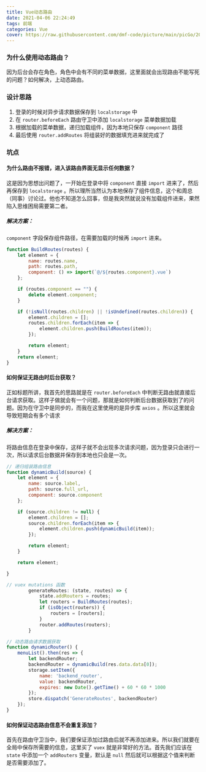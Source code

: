 ```yaml
---
title: Vue动态路由
date: 2021-04-06 22:24:49
tags: 前端
categories: Vue
cover: https://raw.githubusercontent.com/dmf-code/picture/main/picGo/20210409224604.jpeg
---
```


### 为什么使用动态路由？
因为后台会存在角色，角色中会有不同的菜单数据，这里面就会出现路由不能写死的问题？如何解决，上动态路由。

### 设计思路

1. 登录的时候对异步请求数据保存到 `localstorage` 中
2. 在 `router.beforeEach` 路由守卫中添加 `localstorage` 菜单数据加载
3. 根据加载的菜单数据，递归加载组件，因为本地只保存 `component` 路径
4. 最后使用 `router.addRoutes` 将组装好的数据填充进来就完成了

### 坑点

#### 为什么路由不报错，进入该路由界面无显示任何数据？

这是因为思想出问题了，一开始在登录中将 `component` 直接 `import` 进来了，然后再保存到 `localstorage` 。所以理所当然认为本地保存了组件信息，这个和周总（同事）讨论过。他也不知道怎么回事，但是我突然就说没有加载组件进来，果然陷入思维困局需要第二者。

##### 解决方案：
`component` 字段保存组件路径，在需要加载的时候再 `import` 进来。
``` javascript
function BuildRoutes(routes) {
    let element = {
        name: routes.name,
        path: routes.path,
        component: () => import(`@/${routes.component}.vue`)
    };

    if (routes.component == "") {
        delete element.component;
    }

    if (!isNull(routes.children) || !isUndefined(routes.children)) {
        element.children = [];
        routes.children.forEach(item => {
            element.children.push(BuildRoutes(item));
        });

        return element;
    }
    return element;
}
```

#### 如何保证无路由时后台获取？

正如标题所讲，我首先的思路就是在 `router.beforeEach` 中判断无路由就直接后台请求获取。这样子做就会有一个问题，那就是如何判断后台数据获取到了的问题。因为在守卫中是同步的，而我在这里使用的是异步库 `axios` 。所以这里就会导致短期会有多个请求

##### 解决方案：
将路由信息在登录中保存，这样子就不会出现多次请求问题，因为登录只会进行一次，所以请求后台数据并保存到本地也只会是一次。

```javascript
// 递归组装路由信息
function dynamicBuild(source) {
    let element = {
        name: source.label,
        path: source.full_url,
        component: source.component
    };

    if (source.children != null) {
        element.children = [];
        source.children.forEach(item => {
            element.children.push(dynamicBuild(item));
        });

        return element;
    }

    return element;

}
```

```javascript
// vuex mutations 函数
        generateRoutes: (state, routes) => {
            state.addRouters = routes;
            let routers = BuildRoutes(routes);
            if (isObject(routers)) {
                routers = [routers];
            }
            router.addRoutes(routers);
        }
```

```javascript
// 动态路由请求数据获取
function dynamicRouter() {
    menuList().then(res => {
        let backendRouter;
        backendRouter = dynamicBuild(res.data.data[0]);
        storage.setItem({
            name: 'backend_router',
            value: backendRouter,
            expires: new Date().getTime() + 60 * 60 * 1000
        });
        store.dispatch('GenerateRoutes', backendRouter)
    });
}
```

#### 如何保证动态路由信息不会重复添加？

首先在路由守卫当中，我们要保证添加过路由后就不再添加进来。所以我们就要在全局中保存所需要的信息，这里买了 `vuex` 就是非常好的方法。首先我们应该在 `state` 中添加一个 `addRouters` 变量，默认是 `null` 然后就可以根据这个值来判断是否需要添加了。


